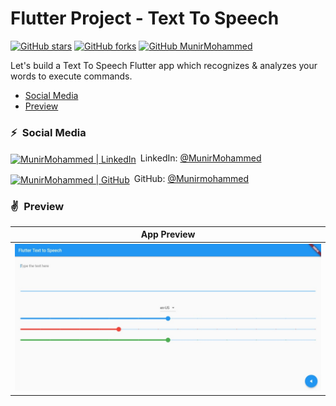 # Flutter Project - Text To Speech
    
[![GitHub stars](https://img.shields.io/github/stars/JohannesMilke/speech_to_text_example.svg?style=social&label=Star)](https://github.com/JohannesMilke/speech_to_text_example)
[![GitHub forks](https://img.shields.io/github/forks/JohannesMilke/speech_to_text_example.svg?style=social&label=Fork)](https://github.com/JohannesMilke/speech_to_text_example/fork)
[![GitHub MunirMohammed](https://img.shields.io/github/followers/JohannesMilke?label=follow&style=social)](https://github.com/Munirmohammed)

Let's build a Text To Speech Flutter app which recognizes & analyzes your words to execute commands.

- [Social Media](#social-media)
- [Preview](#preview)

### ⚡&ensp;Social Media

[<img align="center" alt="MunirMohammed | LinkedIn" width="28px" src="https://firebasestorage.googleapis.com/v0/b/web-johannesmilke.appspot.com/o/other%2Fsocial%2Flinkedin.png?alt=media" />](https://linkedin.com/in/JohannesMilke)&ensp;LinkedIn: [@MunirMohammed](https://www.linkedin.com/in/munir-mohammed-26015220b/ "LinkedIn Munir Mohammed")

[<img align="center" alt="MunirMohammed | GitHub" width="28px" src="https://firebasestorage.googleapis.com/v0/b/web-johannesmilke.appspot.com/o/other%2Fsocial%2Fgithub.png?alt=media" />](https://github.com/JohannesMilke)&ensp;GitHub: [@Munirmohammed](https://github.com/Munirmohammed "GitHub Munir Mohammed")


### ✌&ensp;Preview

|                                App Preview                               |  
| :----------------------------------: | 
| <a href="https://www.youtube.com/watch?v=jwlgHLHFIjc" target="_blank"><img src="preview.jpeg" width="700"></a> 


